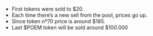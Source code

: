 - First tokens were sold to $20.
- Each time there’s a new sell from the pool, prices go up.
- Since token nº70 price is around $185.
- Last $POEM token will be sold around $100.000
